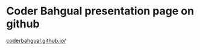 # Coder Bahgual presentation page on github
[coderbahgual.github.io/](https://coderbahgual.github.io/)

